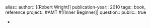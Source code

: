 alias::
author:: [[Robert Wright]] 
publication-year:: 2010
tags:: book, reference
project:: #AMT #[[Inner Beginner]] 
question::
public:: true

-